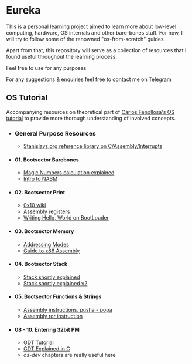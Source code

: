 # Eureka

This is a personal learning project aimed to learn more about low-level computing, hardware, OS internals and other bare-bones stuff. For now, I will try to follow some of the renowned "os-from-scratch" guides.

Apart from that, this repository will serve as a collection of resources that I found useful throughout the learning process.

Feel free to use for any purposes 

For any suggestions & enquiries feel free to contact me on [Telegram](https://t.me/nugmanoff)

## OS Tutorial

Accompanying resources on theoretical part of [Carlos Fenollosa's OS tutorial](https://github.com/cfenollosa/os-tutorial) to provide more thorough understanding of involved concepts.

* ### General Purpose Resources
  * [Stanislavs.org reference library on C/Assembly/Interrupts](http://stanislavs.org/helppc/idx_assembler.html)

* #### 01. Bootsector Barebones
  * [Magic Numbers calculation explained](https://blog.ghaiklor.com/how-to-implement-your-own-hello-world-boot-loader-c0210ef5e74b)
  * [Intro to NASM](https://www.tutorialspoint.com/assembly_programming/index.htm)
  
* #### 02. Bootsector Print
  * [0x10 wiki](https://en.wikipedia.org/wiki/INT_10H)
  * [Assembly registers](https://www.tutorialspoint.com/assembly_programming/assembly_registers.htm)
  * [Writing Hello, World on BootLoader](http://www.sharetechnote.com/html/OS_WritingOS_BootLoader_asm.html)
  
* #### 03. Bootsector Memory
  * [Addressing Modes](https://www.tutorialspoint.com/assembly_programming/assembly_addressing_modes.htm)
  * [Guide to x86 Assembly](http://www.cs.virginia.edu/~evans/cs216/guides/x86.html#memory)

* #### 04. Bootsector Stack
  * [Stack shortly explained](http://ee.sharif.edu/~sakhtar3/articles/8086/ASM%20Tutorial-Ready%20to%20Start!.htm#stack)
  * [Stack shortly explained v2](https://web.archive.org/web/20070822075422/http://www.emu8086.com/assembly_language_tutorial_assembler_reference/asm_tutorial_09.html)

* #### 05. Bootsector Functions & Strings
  * [Assembly instructions, pusha - popa](https://en.wikibooks.org/wiki/X86_Assembly/Other_Instructions)
  * [Assembly ror instruction](https://www.aldeid.com/wiki/X86-assembly/Instructions/ror)
  
* #### 08 - 10. Entering 32bit PM
  * [GDT Tutorial](https://wiki.osdev.org/GDT_Tutorial)
  * [GDT Explained in C](http://www.osdever.net/bkerndev/Docs/gdt.htm)
  * *os-dev* chapters are really useful here
